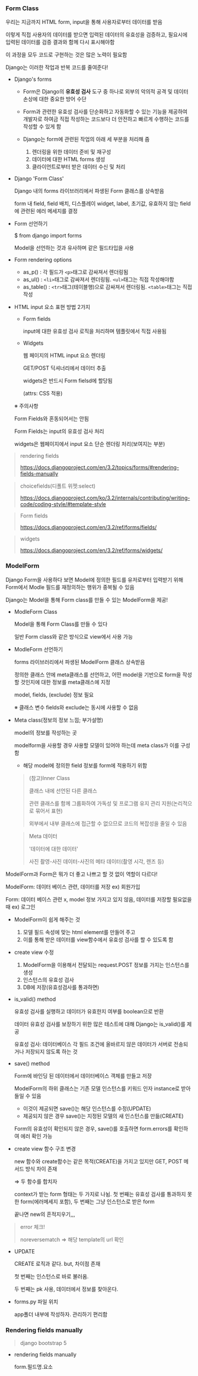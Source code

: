 ### Form Class

우리는 지금까지 HTML form, input을 통해 사용자로부터 데이터를 받음

이렇게 직접 사용자의 데이터를 받으면 입력된 데이터의 유효성을 검증하고, 필요시에 입력된 데이터를 검증 결과와 함께 다시 표시해야함

이 과정을 모두 코드로 구현하는 것은 많은 노력이 필요함

Django는 이러한 작업과 반복 코드를 줄여준다!

- Django's forms

  - Form은 Django의 **유효성 검사** 도구 중 하나로 외부의 악의적 공격 및 데이터 손상에 대한 중요한 방어 수단

  - Form과 관련한 유효성 검사를 단순화하고 자동화할 수 있는 기능을 제공하여 개발자로 하여금 직접 작성하는 코드보다 더 안전하고 빠르게 수행하는 코드를 작성할 수 있게 함

  - Django는 form에 관련된 작업의 아래 세 부분을 처리해 줌
    1. 렌더링을 위한 데이터 준비 및 재구성
    1. 데이터에 대한 HTML forms 생성
    1. 클라이언트로부터 받은 데이터 수신 및 처리

- Django 'Form Class'

  Django 내의 forms 라이브러리에서 파생된 Form 클래스를 상속받음

  form 내 field, field 배치, 디스플레이 widget, label, 초기값, 유효하지 않는 field에 관련된 에러 메세지를 결정

- Form 선언하기

  $ from django import forms

  Model을 선언하는 것과 유사하며 같은 필드타입을 사용

  

- Form rendering options

  - as_p() : 각 필드가 `<p>`태그로 감싸져서 렌더링됨
  - as_ul() : `<li>`태그로 감싸져서 렌더링됨. `<ul>`태그는 직접 작성해야함
  -  as_table() : `<tr>`태그(테이블행)으로 감싸져서 렌더링됨. `<table>`태그는 직접 작성



- HTML input 요소 표현 방법 2가지

  - Form fields

    input에 대한 유효성 검사 로직을 처리하며 템플릿에서 직접 사용됨
    
  - Widgets

    웹 페이지의 HTML input 요소 렌더링

    GET/POST 딕셔너리에서 데이터 추출

    widgets은 반드시 Form fielsd에 할당됨

    (attrs: CSS 적용)

  ※ 주의사항

  Form Fields와 혼동되어서는 안됨

  Form Fields는 input의 유효성 검사 처리

  widgets은 웹페이지에서 input 요소 단순 렌더링 처리(보여지는 부분)

>rendering fields
>
>https://docs.djangoproject.com/en/3.2/topics/forms/#rendering-fields-manually

>choicefields(디폴트 위젯:select)
>
>https://docs.djangoproject.com/ko/3.2/internals/contributing/writing-code/coding-style/#template-style

>Form fields
>
>https://docs.djangoproject.com/en/3.2/ref/forms/fields/

> widgets
>
> https://docs.djangoproject.com/en/3.2/ref/forms/widgets/



### ModelForm

Django Form을 사용하다 보면 Model에 정의한 필드를 유저로부터 입력받기 위해 Form에서 Modle 필드를 재정의하는 행위가 중복될 수 있음

Django는 Model을 통해 Form class를 만들 수 있는 ModelForm을 제공!

- ModleForm Class

  Model을 통해 Form Class를 만들 수 있다

  일반 Form class와 같은 방식으로 view에서 사용 가능

- ModleForm 선언하기

  forms 라이브러리에서 파생된 ModelForm 클래스 상속받음

  정의한 클래스 안에 meta클래스를 선언하고, 어떤 model을 기반으로 form을 작성할 것인지에 대한 정보를 meta클래스에 지정

  model, fields, (exclude) 정보 필요

  ※ 클래스 변수 fields와 exclude는 동시에 사용할 수 없음



- Meta class(정보의 정보 느낌; 부가설명)

  model의 정보를 작성하는 곳

  modelform을 사용할 경우 사용할 모델이 있어야 하는데 meta class가 이를 구성함
  
  - 해당 model에 정의한 field 정보를 form에 적용하기 위함
  
  > (참고)Inner Class
  >
  > 클래스 내에 선언된 다른 클래스
  >
  > 관련 클래스를 함께 그룹화하여 가독성 및 프로그램 유지 관리 지원(논리적으로 묶어서 표현)
  >
  > 외부에서 내부 클래스에 접근할 수 없으므로 코드의 복잡성을 줄일 수 있음
  
  >Meta 데이터
  >
  >'데이터에 대한 데이터'
  >
  >사진 촬영-사진 데이터-사진의 메타 데이터(촬영 시각, 렌즈 등)



ModelForm과 Form은 뭐가 더 좋고 나쁘고 할 것 없이 역할이 다르다!

ModelForm: 데이터 베이스 관련, 데이터를 저장   ex) 회원가입

Form: 데이터 베이스 관련 x, model 정보 가지고 있지 않음, 데이터를 저장할 필요없을 때  ex) 로그인

- ModelForm이 쉽게 해주는 것
  1. 모델 필드 속성에 맞는 html element를 만들어 주고
  2. 이를 통해 받은 데이터를 view함수에서 유효성 검사를 할 수 있도록 함



- create view 수정
  1. ModelForm을 이용해서 전달되는 request.POST 정보를 가지는 인스턴스를 생성
  2. 인스턴스의 유효성 검사
  3. DB에 저장(유효성검사를 통과하면)
  
- is_valid() method

  유효성 검사를 실행하고 데이터가 유효한지 여부를 boolean으로 반환

  데이터 유효성 검사를 보장하기 위한 많은 테스트에 대해 Django는 is_valid()를 제공

  유효성 검사: 데이터베이스 각 필드 조건에 올바르지 않은 데이터가 서버로 전송되거나 저장되지 않도록 하는 것

- save() method

  Form에 바인딩 된 데이터에서 데이터베이스 객체를 만들고 저장

  ModelForm의 하위 클래스는 기존 모델 인스턴스를 키워드 인자 instance로 받아들일 수 있음

  - 이것이 제공되면 save()는 해당 인스턴스를 수정(UPDATE)
  - 제공되지 않은 경우 save()는 지정된 모델의 새 인스턴스를 만듦(CREATE)

  Form의 유효성이 확인되지 않은 경우, save()를 호출하면 form.errors를 확인하여 에러 확인 가능



- create view 함수 구조 변경

  new 함수와 create함수는 같은 목적(CREATE)을 가지고 있지만 GET, POST 메서드 방식 차이 존재

  ⇒ 두 함수를 합치자

  context가 받는 form 형태는 두 가지로 나뉨. 첫 번째는 유효성 검사를 통과하지 못한 form(에러메세지 포함), 두 번째는 그냥 인스턴스로 받은 form

  끝나면 new의 흔적지우기,,,

> error 체크!
>
> noreversematch ⇒ 해당 template의 url 확인

- UPDATE

  CREATE 로직과 같다. but, 차이점 존재

  첫 번째는 인스턴스로 바로 불러옴.

  두 번째는 pk 사용, 데이터에서 정보를 찾아온다.

- forms.py 파일 위치

  app폴더 내부에 작성하자. 관리하기 편리함

  

### Rendering fields manually

>
>
>django bootstrap 5

- rendering fields manually

  form.필드명.요소

  
